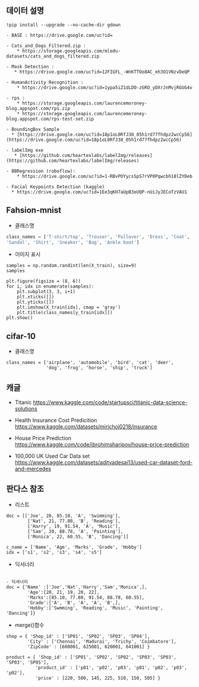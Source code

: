 ## 데이터 설명
```
!pip install --upgrade --no-cache-dir gdown
```  
  
```
- BASE : https://drive.google.com/uc?id=  
  
- Cats_and_Dogs_Filtered.zip : 
    * https://storage.googleapis.com/mledu-datasets/cats_and_dogs_filtered.zip
    
- Mask Detection :
   * https://drive.google.com/uc?id=12FIGFL_-WnKTTOo8AC_eh3O1VNzvDeQP

- HumanActivity Recognition : 
    * https://drive.google.com/uc?id=1ypa5iZ1dLDO-zGRO_yDXrJnMvjRGUG4v  
    
- rps : 
    * https://storage.googleapis.com/laurencemoroney-blog.appspot.com/rps.zip
    * https://storage.googleapis.com/laurencemoroney-blog.appspot.com/rps-test-set.zip  

- BoundingBox Sample
  * [https://drive.google.com/uc?id=18p1oL0RfJ38_05h1rd77fhdpz2wcCp56](https://drive.google.com/uc?id=18p1oL0RfJ38_05h1rd77fhdpz2wcCp56)

- labelImg exe
   * [https://github.com/heartexlabs/labelImg/releases](https://github.com/heartexlabs/labelImg/releases)

- BBRegression (roboflow):
    * https://drive.google.com/uc?id=1-RBvPOYycsSpS7rVP0Pqwcbh18lZYDeb
    
- Facial Keypoints Detection (kaggle)
  * https://drive.google.com/uc?id=1Ee3qKH7aUpB3eUQP-nUiJyJECoTzVAU1
```



## Fahsion-mnist
- 클래스명
```python
class_names = ['T-shirt/top', 'Trouser', 'Pullover', 'Dress', 'Coat', 
'Sandal', 'Shirt', 'Sneaker', 'Bag', 'Ankle boot']
```
- 이미지 표시 
```
samples = np.random.randint(len(X_train), size=9) 
samples

plt.figure(figsize = (8, 6))
for i, idx in enumerate(samples):
    plt.subplot(3, 3, i+1)
    plt.xticks([])
    plt.yticks([])
    plt.imshow(X_train[idx], cmap = 'gray')
    plt.title(class_names[y_train[idx]])
plt.show()
```
## cifar-10
- 클래스명
```
class_names = ['airplane', 'automobile', 'bird', 'cat', 'deer', 
               'dog', 'frog', 'horse', 'ship', 'truck']
```


## 캐글

- Titanic
https://www.kaggle.com/code/startupsci/titanic-data-science-solutions

- Health Insurance Cost Predicition
https://www.kaggle.com/datasets/mirichoi0218/insurance

- House Price Prediction
https://www.kaggle.com/code/ibrohimsharipov/house-price-prediction

- 100,000 UK Used Car Data set
https://www.kaggle.com/datasets/adityadesai13/used-car-dataset-ford-and-mercedes


## 판다스 참조
- 리스트 
```
doc = [['Joe', 20, 85.10, 'A', 'Swimming'],
        ['Nat', 21, 77.80, 'B', 'Reading'],
        ['Harry', 19, 91.54, 'A', 'Music'],
        ['Sam', 20, 88.78, 'A', 'Painting'],
        ['Monica', 22, 60.55, 'B', 'Dancing']]

c_name = ['Name', 'Age', 'Marks', 'Grade', 'Hobby']
idx = ['s1', 's2', 's3', 's4', 's5']

```
- 딕서너리
```

- 딕셔너리
doc = {'Name' :['Joe','Nat','Harry','Sam','Monica',],
        'Age':[20, 21, 19, 20, 22],
        'Marks':[85.10, 77.80, 91.54, 88.78, 60.55],
        'Grade':['A', 'B', 'A', 'A', 'B',],
        'Hobby':['Swmming', 'Reading', 'Music', 'Painting', 'Dancing']}
```
- merge()함수
```
shop = { 'Shop_id' : ['SP01', 'SP02', 'SP03', 'SP04'],
        'City' : ['Chennai', 'Madurai', 'Trichy', 'Coimbatore'],
        'ZipCode' : [600001, 625001, 620001, 641001] }

product = { 'Shop_id' : ['SP01', 'SP02', 'SP02', 'SP03', 'SP03', 'SP03', 'SP05'],
           'product_id' : ['p01', 'p02', 'p03', 'p01', 'p02', 'p03', 'p02'],
           'price' : [220, 500, 145, 225, 510, 150, 505] }
```


